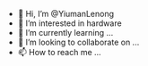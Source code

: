 - 👋 Hi, I’m @YiumanLenong
- 👀 I’m interested in hardware
- 🌱 I’m currently learning ...
- 💞️ I’m looking to collaborate on ...
- 📫 How to reach me ...

<!---
Liangyaow/Liangyaow is a ✨ special ✨ repository because its `README.md` (this file) appears on your GitHub profile.
You can click the Preview link to take a look at your changes.
--->
